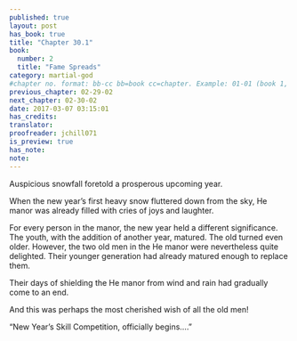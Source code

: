 ```yaml
---
published: true
layout: post
has_book: true
title: "Chapter 30.1"
book:
  number: 2
  title: "Fame Spreads"
category: martial-god
#chapter no. format: bb-cc bb=book cc=chapter. Example: 01-01 (book 1, chapter 1)
previous_chapter: 02-29-02
next_chapter: 02-30-02
date: 2017-03-07 03:15:01 
has_credits:
translator:
proofreader: jchill071
is_preview: true
has_note: 
note: 
---
```

Auspicious snowfall foretold a prosperous upcoming year.

When the new year’s first heavy snow fluttered down from the sky, He manor was already filled with  cries of joys and laughter.

For every person in the manor, the new year held a different significance. The youth, with the addition of another year, matured. The old turned even older. However, the two old men in the He manor were nevertheless quite delighted. Their younger generation had already matured enough to replace them.

Their days of shielding the He manor from wind and rain had gradually come to an end.

And this was perhaps the most cherished wish of all the old men!

“New Year’s Skill Competition, officially begins….”
